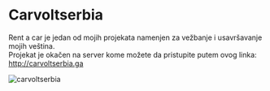 # Carvoltserbia
Rent a car je jedan od mojih projekata namenjen za vežbanje i usavršavanje mojih veština.<br>
Projekat je okačen na server kome možete da pristupite putem ovog linka: http://carvoltserbia.ga<br>

![carvoltserbia](https://user-images.githubusercontent.com/64304976/132694393-759b8bf8-5574-4952-a1b8-194603a33305.png)

